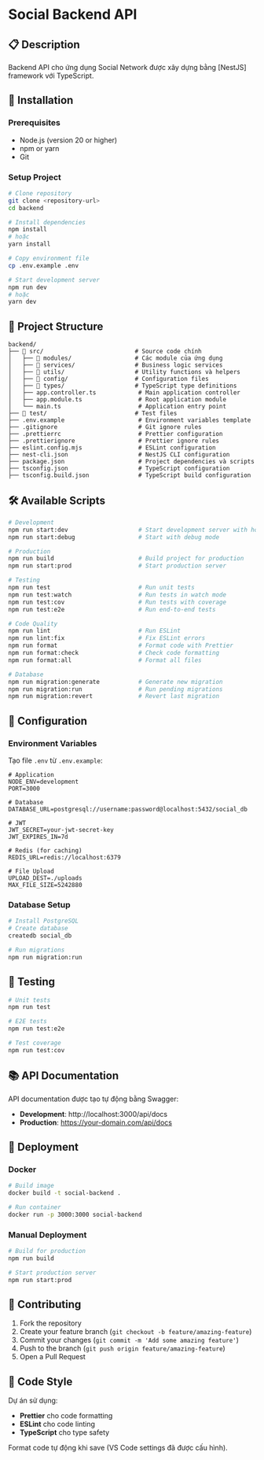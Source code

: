 # Social Backend API

## 📋 Description

Backend API cho ứng dụng Social Network được xây dựng bằng [NestJS] framework với TypeScript.

## 🚀 Installation

### Prerequisites

- Node.js (version 20 or higher)
- npm or yarn
- Git

### Setup Project

```bash
# Clone repository
git clone <repository-url>
cd backend

# Install dependencies
npm install
# hoặc
yarn install

# Copy environment file
cp .env.example .env

# Start development server
npm run dev
# hoặc
yarn dev
```

## 📁 Project Structure

```
backend/
├── 📁 src/                          # Source code chính
│   ├── 📁 modules/                  # Các module của ứng dụng
│   ├── 📁 services/                 # Business logic services
│   ├── 📁 utils/                    # Utility functions và helpers
│   ├── 📁 config/                   # Configuration files
│   ├── 📁 types/                    # TypeScript type definitions
│   ├── app.controller.ts            # Main application controller
│   ├── app.module.ts                # Root application module
│   └── main.ts                      # Application entry point
├── 📁 test/                         # Test files
├── .env.example                     # Environment variables template
├── .gitignore                       # Git ignore rules
├── .prettierrc                      # Prettier configuration
├── .prettierignore                  # Prettier ignore rules
├── eslint.config.mjs                # ESLint configuration
├── nest-cli.json                    # NestJS CLI configuration
├── package.json                     # Project dependencies và scripts
├── tsconfig.json                    # TypeScript configuration
├── tsconfig.build.json              # TypeScript build configuration
```

## 🛠️ Available Scripts

```bash
# Development
npm run start:dev                    # Start development server with hot reload
npm run start:debug                  # Start with debug mode

# Production
npm run build                        # Build project for production
npm run start:prod                   # Start production server

# Testing
npm run test                         # Run unit tests
npm run test:watch                   # Run tests in watch mode
npm run test:cov                     # Run tests with coverage
npm run test:e2e                     # Run end-to-end tests

# Code Quality
npm run lint                         # Run ESLint
npm run lint:fix                     # Fix ESLint errors
npm run format                       # Format code with Prettier
npm run format:check                 # Check code formatting
npm run format:all                   # Format all files

# Database
npm run migration:generate           # Generate new migration
npm run migration:run                # Run pending migrations
npm run migration:revert             # Revert last migration
```

## 🔧 Configuration

### Environment Variables

Tạo file `.env` từ `.env.example`:

```env
# Application
NODE_ENV=development
PORT=3000

# Database
DATABASE_URL=postgresql://username:password@localhost:5432/social_db

# JWT
JWT_SECRET=your-jwt-secret-key
JWT_EXPIRES_IN=7d

# Redis (for caching)
REDIS_URL=redis://localhost:6379

# File Upload
UPLOAD_DEST=./uploads
MAX_FILE_SIZE=5242880
```

### Database Setup

```bash
# Install PostgreSQL
# Create database
createdb social_db

# Run migrations
npm run migration:run
```

## 🧪 Testing

```bash
# Unit tests
npm run test

# E2E tests
npm run test:e2e

# Test coverage
npm run test:cov
```

## 📚 API Documentation

API documentation được tạo tự động bằng Swagger:

- **Development**: http://localhost:3000/api/docs
- **Production**: https://your-domain.com/api/docs

## 🚀 Deployment

### Docker

```bash
# Build image
docker build -t social-backend .

# Run container
docker run -p 3000:3000 social-backend
```

### Manual Deployment

```bash
# Build for production
npm run build

# Start production server
npm run start:prod
```

## 🤝 Contributing

1. Fork the repository
2. Create your feature branch (`git checkout -b feature/amazing-feature`)
3. Commit your changes (`git commit -m 'Add some amazing feature'`)
4. Push to the branch (`git push origin feature/amazing-feature`)
5. Open a Pull Request

## 📝 Code Style

Dự án sử dụng:

- **Prettier** cho code formatting
- **ESLint** cho code linting
- **TypeScript** cho type safety

Format code tự động khi save (VS Code settings đã được cấu hình).
